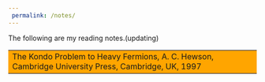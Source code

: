 ```yaml
---
 permalink: /notes/
---
```

The following are my reading notes.(updating)
<table><tr><td bgcolor=orange>The Kondo Problem to Heavy Fermions, A. C. Hewson, Cambridge University Press, Cambridge, UK, 1997</td></tr></table>







